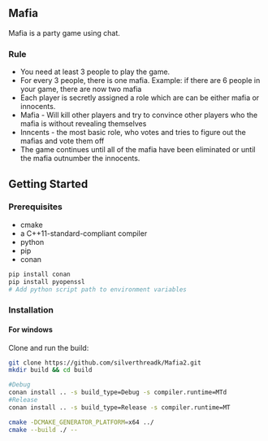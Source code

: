 ## Mafia
Mafia is a party game using chat.

### Rule
* You need at least 3 people to play the game.
* For every 3 people, there is one mafia. Example: if there are 6 people in your game, there are now two mafia
* Each player is secretly assigned a role which are can be either mafia or innocents.
* Mafia - Will kill other players and try to convince other players who the mafia is without revealing themselves
* Inncents - the most basic role, who votes and tries to figure out the mafias and vote them off
* The game continues until all of the mafia have been eliminated or until the mafia outnumber the innocents.

## Getting Started

### Prerequisites
* cmake
* a C++11-standard-compliant compiler
* python
* pip
* conan
```sh
pip install conan
pip install pyopenssl
# Add python script path to environment variables
```

### Installation
#### For windows
Clone and run the build:
```sh
git clone https://github.com/silverthreadk/Mafia2.git
mkdir build && cd build

#Debug
conan install .. -s build_type=Debug -s compiler.runtime=MTd
#Release
conan install .. -s build_type=Release -s compiler.runtime=MT

cmake -DCMAKE_GENERATOR_PLATFORM=x64 ../
cmake --build ./ --
```
